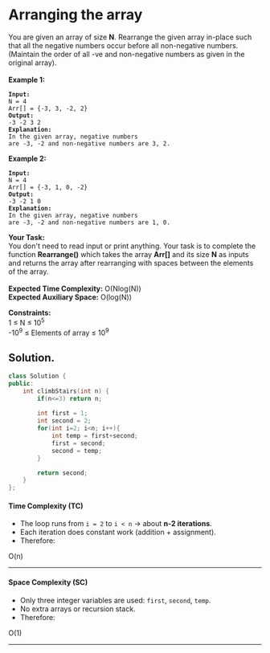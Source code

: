 # Arranging the array

You are given an array of size **N**. Rearrange the given array in-place such that all the negative numbers occur before all non-negative numbers.\
(Maintain the order of all -ve and non-negative numbers as given in the original array).\
\
**Example 1:**

<pre><code><strong>Input:
</strong>N = 4
Arr[] = {-3, 3, -2, 2}
<strong>Output:
</strong>-3 -2 3 2
<strong>Explanation:
</strong>In the given array, negative numbers
are -3, -2 and non-negative numbers are 3, 2. 
</code></pre>

**Example 2:**

<pre><code><strong>Input:
</strong>N = 4
Arr[] = {-3, 1, 0, -2}
<strong>Output:
</strong>-3 -2 1 0
<strong>Explanation:
</strong>In the given array, negative numbers
are -3, -2 and non-negative numbers are 1, 0.
</code></pre>

**Your Task:**  \
You don't need to read input or print anything. Your task is to complete the function **Rearrange()** which takes the array **Arr\[]** and its size **N** as inputs and returns the array after rearranging with spaces between the elements of the array.\
\
**Expected Time Complexity:** O(Nlog(N))\
**Expected Auxiliary Space:** O(log(N))

**Constraints:**\
1 ≤ N ≤ 10<sup>5</sup>\
-10<sup>9</sup> ≤ Elements of array ≤ 10<sup>9</sup>

## Solution.

```cpp
class Solution {
public:
    int climbStairs(int n) {
        if(n<=3) return n;
        
        int first = 1;
        int second = 2;
        for(int i=2; i<n; i++){
            int temp = first+second;
            first = second;
            second = temp;
        }

        return second;
    }
};
```

#### Time Complexity (TC)

* The loop runs from `i = 2` to `i < n` → about **n-2 iterations**.
* Each iteration does constant work (addition + assignment).
* Therefore:

O(n)

***

#### Space Complexity (SC)

* Only three integer variables are used: `first`, `second`, `temp`.
* No extra arrays or recursion stack.
* Therefore:

O(1)

***

